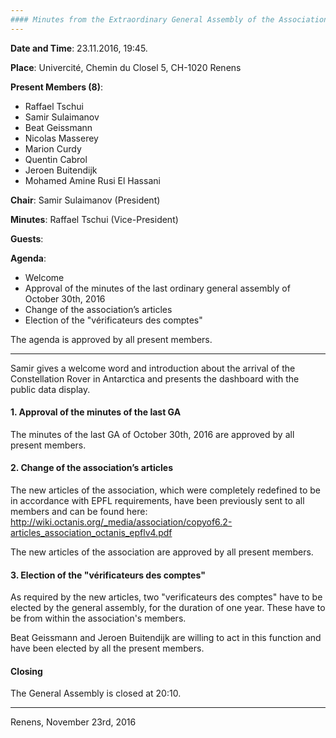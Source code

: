 ```yaml
---
#### Minutes from the Extraordinary General Assembly of the Association Octanis
---
```


__Date and Time__: 23.11.2016, 19:45. 

__Place__: Univercité, Chemin du Closel 5, CH-1020 Renens

__Present Members (8)__:
  * Raffael Tschui
  * Samir Sulaimanov
  * Beat Geissmann
  * Nicolas Masserey
  * Marion Curdy
  * Quentin Cabrol
  * Jeroen Buitendijk
  * Mohamed Amine Rusi El Hassani

__Chair__: Samir Sulaimanov (President)

__Minutes__: Raffael Tschui (Vice-President)

__Guests__: 

__Agenda__:
 * Welcome
 * Approval of the minutes of the last ordinary general assembly of October 30th, 2016
 * Change of the association’s articles
 * Election of the "vérificateurs des comptes"

The agenda is approved by all present members.

---

Samir gives a welcome word and introduction about the arrival of the Constellation Rover in Antarctica and presents the dashboard with the public data display.

#### 1. Approval of the minutes of the last GA

The minutes of the last GA of October 30th, 2016 are approved by all present members.

#### 2. Change of the association’s articles

The new articles of the association, which were completely redefined to be in accordance with EPFL requirements, have been previously sent to all members and can be found here: http://wiki.octanis.org/_media/association/copyof6.2-articles_association_octanis_epflv4.pdf

The new articles of the association are approved by all present members.

#### 3. Election of the "vérificateurs des comptes"

As required by the new articles, two "verificateurs des comptes" have to be elected by the general assembly, for the duration of one year. These have to be from within the association's members. 

Beat Geissmann and Jeroen Buitendijk are willing to act in this function and have been elected by all the present members. 

#### Closing

The General Assembly is closed at 20:10.

___


Renens, November 23rd, 2016




